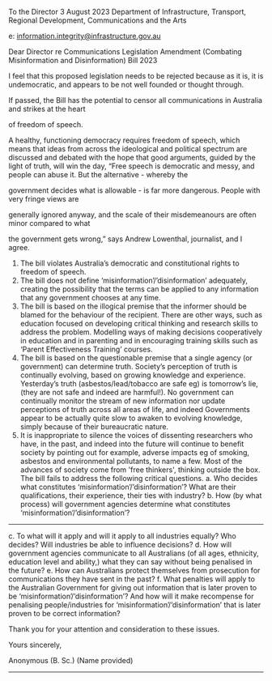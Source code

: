 To the Director                                                    3 August 2023
Department of Infrastructure, Transport,
Regional Development, Communications and the Arts

e: information.integrity@infrastructure.gov.au

Dear Director
re Communications Legislation Amendment (Combating Misinformation and Disinformation) Bill
2023

I feel that this proposed legislation needs to be rejected because as it is, it is undemocratic, and
appears to be not well founded or thought through.

If passed, the Bill has the potential to censor all communications in Australia and strikes at the heart

of freedom of speech.

A healthy, functioning democracy requires freedom of speech, which means that ideas from across
the ideological and political spectrum are discussed and debated with the hope that good arguments,
guided by the light of truth, will win the day,
“Free speech is democratic and messy, and people can abuse it. But the alternative - whereby the

government decides what is allowable - is far more dangerous. People with very fringe views are

generally ignored anyway, and the scale of their misdemeanours are often minor compared to what

the government gets wrong,” says Andrew Lowenthal, journalist, and I agree.

1. The bill violates Australia’s democratic and constitutional rights to freedom of speech.
2. The bill does not define ‘misinformation’/’disinformation’ adequately, creating the possibility
that the terms can be applied to any information that any government chooses at any time.
3. The bill is based on the illogical premise that the informer should be blamed for the
behaviour of the recipient.  There are other ways, such as education focused on developing critical
thinking and research skills to address the problem.  Modelling ways of making decisions
cooperatively in education and in parenting and in encouraging training skills such as ‘Parent
Effectiveness Training’ courses.
4. The bill is based on the questionable premise that a single agency (or government) can
determine truth.
Society’s perception of truth is continually evolving, based on growing knowledge and experience.
Yesterday’s truth (asbestos/lead/tobacco are safe eg) is tomorrow’s lie, (they are not safe and indeed
are harmful!).
No government can continually monitor the stream of new information nor update perceptions of
truth across all areas of life, and indeed Governments appear to be actually quite slow to awaken to
evolving knowledge, simply because of their bureaucratic nature.
5. It is inappropriate to silence the voices of dissenting researchers who have, in the past, and indeed
into the future will continue to benefit society by pointing out for example, adverse impacts eg of
smoking, asbestos and environmental pollutants, to name a few.  Most of the advances of society
come from 'free thinkers', thinking outside the box.
The bill fails to address the following critical questions.
a. Who decides what constitutes ‘misinformation’/’disinformation’? What are their
qualifications, their experience, their ties with industry?
b. How (by what process) will government agencies determine what constitutes
‘misinformation’/’disinformation’?


-----

c. To what will it apply and will it apply to all industries equally? Who decides? Will
industries be able to influence decisions?
d. How will government agencies communicate to all Australians (of all ages,
ethnicity, education level and ability,) what they can say without being penalised
in the future?
e. How can Australians protect themselves from prosecution for communications they
have sent in the past?
f. What penalties will apply to the Australian Government for giving out information that is later
proven to be ‘misinformation’/’disinformation’?
And how will it make recompense for penalising people/industries for
‘misinformation’/’disinformation’ that is later proven to be correct information?

Thank you for your attention and consideration to these issues.

Yours sincerely,

Anonymous (B. Sc.)  (Name provided)


-----

